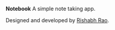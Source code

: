 **Notebook** 
A simple note taking app.

Designed and developed by [Rishabh Rao](http://rishabhsrao.github.com "Visit my website.").
